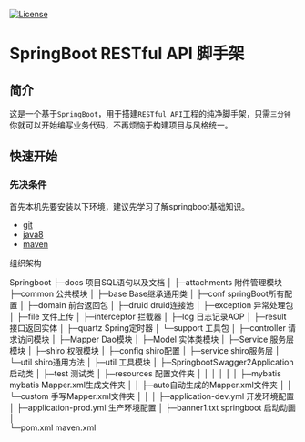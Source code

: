 [![License](https://img.shields.io/badge/License-Apache%202.0-blue.svg)](https://opensource.org/licenses/Apache-2.0)

# SpringBoot RESTful API 脚手架

## 简介

这是一个基于`SpringBoot`，用于搭建`RESTful API`工程的纯净脚手架，只需`三分钟`你就可以开始编写业务代码，不再烦恼于构建项目与风格统一。

## 快速开始

### 先决条件

首先本机先要安装以下环境，建议先学习了解springboot基础知识。

- [git](https://git-scm.com/)
- [java8](http://www.oracle.com/technetwork/java/javase/downloads/index.html) 
- [maven](http://maven.apache.org/) 

组织架构

Springboot
├─docs  项目SQL语句以及文档
│
├─attachments 附件管理模块
├─common 公共模块
│  ├─base Base继承通用类
│  ├─conf springBoot所有配置
│  ├─domain 前台返回包
│  ├─druid druid连接池
│  ├─exception 异常处理包
│  ├─file 文件上传
│  ├─interceptor 拦截器
│  ├─log 日志记录AOP
│  ├─result 接口返回实体
│  ├─quartz Spring定时器
│  └─support 工具包
│
├─controller 请求访问模块
│
├─Mapper Dao模块
│
├─Model 实体类模块
│
├─Service 服务层模块
│
├─shiro 权限模块
│  ├─config shiro配置
│  ├─service shiro服务层
│  └─util shiro通用方法
│
├─util 工具模块
│
├─SpringbootSwagger2Application 启动类
│
├─test 测试类
│
├─resources 配置文件夹
│  │   │
│  │
│  ├─mybatis mybatis Mapper.xml生成文件夹
│  │   ├─auto自动生成的Mapper.xml文件夹
│  │   └─custom 手写Mapper.xml文件夹
│  │
│  ├─application-dev.yml 开发环境配置
│  ├─application-prod.yml 生产环境配置
│  ├─banner1.txt springboot 启动动画
│  
└─pom.xml   maven.xml





